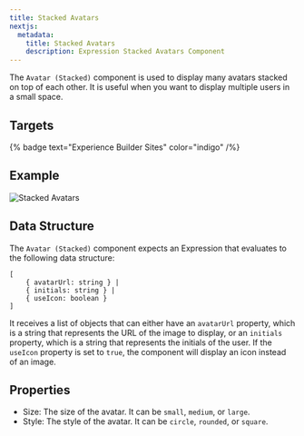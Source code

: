```yaml
---
title: Stacked Avatars
nextjs:
  metadata:
    title: Stacked Avatars
    description: Expression Stacked Avatars Component
---
```


The `Avatar (Stacked)` component is used to display many avatars stacked on top
of each other. It is useful when you want to display multiple users in a small
space.

## Targets

{% badge text="Experience Builder Sites" color="indigo" /%}

## Example

![Stacked Avatars](./../../assets/components/stackedAvatars/stackedAvatars.png)

## Data Structure

The `Avatar (Stacked)` component expects an Expression that evaluates to the following
data structure:

```
[
    { avatarUrl: string } |
    { initials: string } |
    { useIcon: boolean }
]
```

It receives a list of objects that can either have an `avatarUrl` property, which is a string that represents
the URL of the image to display, or an `initials` property, which is a string
that represents the initials of the user. If the `useIcon` property is set to
`true`, the component will display an icon instead of an image.

## Properties

* Size: The size of the avatar. It can be `small`, `medium`, or `large`.
* Style: The style of the avatar. It can be `circle`, `rounded`, or `square`.
